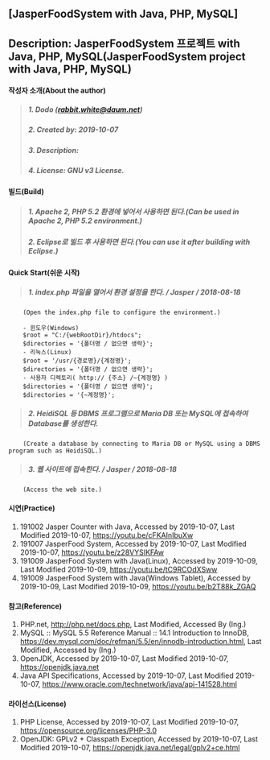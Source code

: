 ## [JasperFoodSystem with Java, PHP, MySQL]
## Description: JasperFoodSystem 프로젝트 with Java, PHP, MySQL(JasperFoodSystem project with Java, PHP, MySQL)

#### 작성자 소개(About the author)
> ##### 1. Dodo (rabbit.white@daum.net)
> ##### 2. Created by: 2019-10-07
> ##### 3. Description: 
> ##### 4. License: GNU v3 License.

#### 빌드(Build)
> ##### 1. Apache 2, PHP 5.2 환경에 넣어서 사용하면 된다.(Can be used in Apache 2, PHP 5.2 environment.)
> ##### 2. Eclipse로 빌드 후 사용하면 된다.(You can use it after building with Eclipse.)

#### Quick Start(쉬운 시작)
> ##### 1. index.php 파일을 열어서 환경 설정을 한다. / Jasper / 2018-08-18
        (Open the index.php file to configure the environment.)
        
        - 윈도우(Windows)
        $root = "C:/{webRootDir}/htdocs";
        $directories = '{폴더명 / 없으면 생략}';
        - 리눅스(Linux)        
        $root = '/usr/{경로명}/{계정명}';
        $directories = '{폴더명 / 없으면 생략}';
        - 사용자 디렉토리( http:// {주소} /~{계정명} )
        $directories = '{폴더명 / 없으면 생략}';
        $directories = '{~계정명}';
       
> ##### 2. HeidiSQL 등 DBMS 프로그램으로 Maria DB 또는 MySQL에 접속하여 Database를 생성한다.
        (Create a database by connecting to Maria DB or MySQL using a DBMS program such as HeidiSQL.)
        
> ##### 3. 웹 사이트에 접속한다. / Jasper / 2018-08-18
        (Access the web site.)

#### 시연(Practice)
1. 191002 Jasper Counter with Java, Accessed by 2019-10-07, Last Modified 2019-10-07, https://youtu.be/cFKAInIbuXw
2. 191007 JasperFood System, Accessed by 2019-10-07, Last Modified 2019-10-07, https://youtu.be/z28VYSIKFAw
3. 191009 JasperFood System with Java(Linux), Accessed by 2019-10-09, Last Modified 2019-10-09, https://youtu.be/tC9RCOdXSww
4. 191009 JasperFood System with Java(Windows Tablet), Accessed by 2019-10-09, Last Modified 2019-10-09, https://youtu.be/b2T88k_ZGAQ

#### 참고(Reference)
1. PHP.net, http://php.net/docs.php, Last Modified, Accessed By (Ing.)
2. MySQL :: MySQL 5.5 Reference Manual :: 14.1 Introduction to InnoDB, https://dev.mysql.com/doc/refman/5.5/en/innodb-introduction.html, Last Modified, Accessed by (Ing.)
3. OpenJDK, Accessed by 2019-10-07, Last Modified 2019-10-07, https://openjdk.java.net
4. Java API Specifications, Accessed by 2019-10-07, Last Modified 2019-10-07, https://www.oracle.com/technetwork/java/api-141528.html

#### 라이선스(License)
1. PHP License, Accessed by 2019-10-07, Last Modified 2019-10-07, https://opensource.org/licenses/PHP-3.0
2. OpenJDK: GPLv2 + Classpath Exception, Accessed by 2019-10-07, Last Modified 2019-10-07, https://openjdk.java.net/legal/gplv2+ce.html
